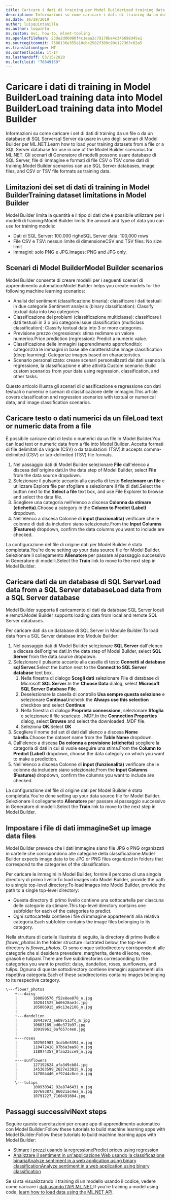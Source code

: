 ```yaml
---
title: Caricare i dati di training per Model BuilderLoad training data for Model Builder
description: Informazioni su come caricare i dati di training da un database di SQL ServerSQL Server o un file da usare in uno degli scenari di Model Builder per ML.NET.
ms.date: 10/29/2019
author: luisquintanilla
ms.author: luquinta
ms.custom: mvc, how-to, mlnet-tooling
ms.openlocfilehash: 23de2d06090f4c1eaa2c79178ba4c346698d45e1
ms.sourcegitcommit: 7588136e355e10cbc2582f389c90c127363c02a5
ms.translationtype: MT
ms.contentlocale: it-IT
ms.lasthandoff: 03/15/2020
ms.locfileid: "78849159"
---
```

# <a name="load-training-data-into-model-builder"></a><span data-ttu-id="87dbe-103">Caricare i dati di training in Model BuilderLoad training data into Model Builder</span><span class="sxs-lookup"><span data-stu-id="87dbe-103">Load training data into Model Builder</span></span>

<span data-ttu-id="87dbe-104">Informazioni su come caricare i set di dati di training da un file o da un database di SQL Serversql Server da usare in uno degli scenari di Model Builder per ML.NET.</span><span class="sxs-lookup"><span data-stu-id="87dbe-104">Learn how to load your training datasets from a file or a SQL Server database for use in one of the Model Builder scenarios for ML.NET.</span></span> <span data-ttu-id="87dbe-105">Gli scenari di Generatore di modelli possono usare database di SQL Server, file di immagine e formati di file CSV o TSV come dati di training.</span><span class="sxs-lookup"><span data-stu-id="87dbe-105">Model Builder scenarios can use SQL Server databases, image files, and CSV or TSV file formats as training data.</span></span>

## <a name="training-dataset-limitations-in-model-builder"></a><span data-ttu-id="87dbe-106">Limitazioni dei set di dati di training in Model Builder</span><span class="sxs-lookup"><span data-stu-id="87dbe-106">Training dataset limitations in Model Builder</span></span>

<span data-ttu-id="87dbe-107">Model Builder limita la quantità e il tipo di dati che è possibile utilizzare per i modelli di training:</span><span class="sxs-lookup"><span data-stu-id="87dbe-107">Model Builder limits the amount and type of data you can use for training models:</span></span>

- <span data-ttu-id="87dbe-108">Dati di SQL Server: 100.000 righe</span><span class="sxs-lookup"><span data-stu-id="87dbe-108">SQL Server data: 100,000 rows</span></span>
- <span data-ttu-id="87dbe-109">File CSV e TSV: nessun limite di dimensione</span><span class="sxs-lookup"><span data-stu-id="87dbe-109">CSV and TSV files: No size limit</span></span>
- <span data-ttu-id="87dbe-110">Immagini: solo PNG e JPG.</span><span class="sxs-lookup"><span data-stu-id="87dbe-110">Images: PNG and JPG only.</span></span>

## <a name="model-builder-scenarios"></a><span data-ttu-id="87dbe-111">Scenari di Model Builder</span><span class="sxs-lookup"><span data-stu-id="87dbe-111">Model Builder scenarios</span></span>

<span data-ttu-id="87dbe-112">Model Builder consente di creare modelli per i seguenti scenari di apprendimento automatico:</span><span class="sxs-lookup"><span data-stu-id="87dbe-112">Model Builder helps you create models for the following machine learning scenarios:</span></span>

- <span data-ttu-id="87dbe-113">Analisi del sentiment (classificazione binaria): classificare i dati testuali in due categorie.</span><span class="sxs-lookup"><span data-stu-id="87dbe-113">Sentiment analysis (binary classification): Classify textual data into two categories.</span></span>
- <span data-ttu-id="87dbe-114">Classificazione dei problemi (classificazione multiclasse): classificare i dati testuali in 3 o più categorie.</span><span class="sxs-lookup"><span data-stu-id="87dbe-114">Issue classification (multiclass classification): Classify textual data into 3 or more categories.</span></span>
- <span data-ttu-id="87dbe-115">Previsione prezzo (regressione): stima redimare un valore numerico.</span><span class="sxs-lookup"><span data-stu-id="87dbe-115">Price prediction (regression): Predict a numeric value.</span></span>
- <span data-ttu-id="87dbe-116">Classificazione delle immagini (apprendimento approfondito): categorizza le immagini in base alle caratteristiche.</span><span class="sxs-lookup"><span data-stu-id="87dbe-116">Image classification (deep learning): Categorize images based on characteristics.</span></span>
- <span data-ttu-id="87dbe-117">Scenario personalizzato: creare scenari personalizzati dai dati usando la regressione, la classificazione e altre attività.</span><span class="sxs-lookup"><span data-stu-id="87dbe-117">Custom scenario: Build custom scenarios from your data using regression, classification, and other tasks.</span></span>

<span data-ttu-id="87dbe-118">Questo articolo illustra gli scenari di classificazione e regressione con dati testuali o numerici e scenari di classificazione delle immagini.</span><span class="sxs-lookup"><span data-stu-id="87dbe-118">This article covers classification and regression scenarios with textual or numerical data, and image classification scenarios.</span></span>

## <a name="load-text-or-numeric-data-from-a-file"></a><span data-ttu-id="87dbe-119">Caricare testo o dati numerici da un file</span><span class="sxs-lookup"><span data-stu-id="87dbe-119">Load text or numeric data from a file</span></span>

<span data-ttu-id="87dbe-120">È possibile caricare dati di testo o numerici da un file in Model Builder.</span><span class="sxs-lookup"><span data-stu-id="87dbe-120">You can load text or numeric data from a file into Model Builder.</span></span> <span data-ttu-id="87dbe-121">Accetta formati di file delimitati da virgole (CSV) o da tabulazioni (TSV).</span><span class="sxs-lookup"><span data-stu-id="87dbe-121">It accepts comma-delimited (CSV) or tab-delimited (TSV) file formats.</span></span>

1. <span data-ttu-id="87dbe-122">Nel passaggio dati di Model Builder selezionare **File** dall'elenco a discesa dell'origine dati.</span><span class="sxs-lookup"><span data-stu-id="87dbe-122">In the data step of Model Builder, select **File** from the data source dropdown.</span></span>
2. <span data-ttu-id="87dbe-123">Selezionare il pulsante accanto alla casella di testo **Selezionare un file** e utilizzare Esplora file per sfogliare e selezionare il file di dati.</span><span class="sxs-lookup"><span data-stu-id="87dbe-123">Select the button next to the **Select a file** text box, and use File Explorer to browse and select the data file.</span></span>
3. <span data-ttu-id="87dbe-124">Scegliere una categoria nell'elenco a discesa **Colonna da stimare (etichetta).**</span><span class="sxs-lookup"><span data-stu-id="87dbe-124">Choose a category in the **Column to Predict (Label)** dropdown.</span></span>
4. <span data-ttu-id="87dbe-125">Nell'elenco a discesa Colonne di **input (funzionalità)** verificare che le colonne di dati da includere siano selezionate.</span><span class="sxs-lookup"><span data-stu-id="87dbe-125">From the **Input Columns (Features)** dropdown, confirm the data columns you want to include are checked.</span></span>

<span data-ttu-id="87dbe-126">La configurazione del file di origine dati per Model Builder è stata completata.</span><span class="sxs-lookup"><span data-stu-id="87dbe-126">You're done setting up your data source file for Model Builder.</span></span> <span data-ttu-id="87dbe-127">Selezionare il collegamento **Allenatore** per passare al passaggio successivo in Generatore di modelli.</span><span class="sxs-lookup"><span data-stu-id="87dbe-127">Select the **Train** link to move to the next step in Model Builder.</span></span>

## <a name="load-data-from-a-sql-server-database"></a><span data-ttu-id="87dbe-128">Caricare dati da un database di SQL ServerLoad data from a SQL Server database</span><span class="sxs-lookup"><span data-stu-id="87dbe-128">Load data from a SQL Server database</span></span>

<span data-ttu-id="87dbe-129">Model Builder supporta il caricamento di dati da database SQL Server locali e remoti.</span><span class="sxs-lookup"><span data-stu-id="87dbe-129">Model Builder supports loading data from local and remote SQL Server databases.</span></span>

<span data-ttu-id="87dbe-130">Per caricare dati da un database di SQL Server in Module Builder:</span><span class="sxs-lookup"><span data-stu-id="87dbe-130">To load data from a SQL Server database into Module Builder:</span></span>

1. <span data-ttu-id="87dbe-131">Nel passaggio dati di Model Builder selezionare **SQL Server** dall'elenco a discesa dell'origine dati.</span><span class="sxs-lookup"><span data-stu-id="87dbe-131">In the data step of Model Builder, select **SQL Server** from the data source dropdown.</span></span>
1. <span data-ttu-id="87dbe-132">Selezionare il pulsante accanto alla casella di testo **Connetti al database sql Server.**</span><span class="sxs-lookup"><span data-stu-id="87dbe-132">Select the button next to the **Connect to SQL Server database** text box.</span></span>
    1. <span data-ttu-id="87dbe-133">Nella finestra di dialogo **Scegli dati** selezionare File di database di Microsoft **SQL Server**.</span><span class="sxs-lookup"><span data-stu-id="87dbe-133">In the **Choose Data** dialog, select **Microsoft SQL Server Database File**.</span></span>
    1. <span data-ttu-id="87dbe-134">Deselezionare la casella di controllo **Usa sempre questa selezione** e selezionare **Continua**</span><span class="sxs-lookup"><span data-stu-id="87dbe-134">Uncheck the **Always use this selection** checkbox and select **Continue**</span></span>
    1. <span data-ttu-id="87dbe-135">Nella finestra di dialogo **Proprietà connessione,** selezionare **Sfoglia** e selezionare il file scaricato . MDF.</span><span class="sxs-lookup"><span data-stu-id="87dbe-135">In the **Connection Properties** dialog, select **Browse** and select the downloaded .MDF file.</span></span>
    1. <span data-ttu-id="87dbe-136">Seleziona **OK**.</span><span class="sxs-lookup"><span data-stu-id="87dbe-136">Select **OK**</span></span>
1. <span data-ttu-id="87dbe-137">Scegliere il nome del set di dati dall'elenco a discesa **Nome tabella.**</span><span class="sxs-lookup"><span data-stu-id="87dbe-137">Choose the dataset name from the **Table Name** dropdown.</span></span>
1. <span data-ttu-id="87dbe-138">Dall'elenco a discesa **Da colonna a previsione (etichetta)** scegliere la categoria di dati in cui si vuole eseguire una stima.</span><span class="sxs-lookup"><span data-stu-id="87dbe-138">From the **Column to Predict (Label)** dropdown, choose the data category on which you want to make a prediction.</span></span>
1. <span data-ttu-id="87dbe-139">Nell'elenco a discesa Colonne di **input (funzionalità)** verificare che le colonne da includere siano selezionate.</span><span class="sxs-lookup"><span data-stu-id="87dbe-139">From the **Input Columns (Features)** dropdown, confirm the columns you want to include are checked.</span></span>

<span data-ttu-id="87dbe-140">La configurazione del file di origine dati per Model Builder è stata completata.</span><span class="sxs-lookup"><span data-stu-id="87dbe-140">You're done setting up your data source file for Model Builder.</span></span> <span data-ttu-id="87dbe-141">Selezionare il collegamento **Allenatore** per passare al passaggio successivo in Generatore di modelli.</span><span class="sxs-lookup"><span data-stu-id="87dbe-141">Select the **Train** link to move to the next step in Model Builder.</span></span>

## <a name="set-up-image-data-files"></a><span data-ttu-id="87dbe-142">Impostare i file di dati immagine</span><span class="sxs-lookup"><span data-stu-id="87dbe-142">Set up image data files</span></span>

<span data-ttu-id="87dbe-143">Model Builder prevede che i dati immagine siano file JPG o PNG organizzati in cartelle che corrispondono alle categorie della classificazione.</span><span class="sxs-lookup"><span data-stu-id="87dbe-143">Model Builder expects image data to be JPG or PNG files organized in folders that correspond to the categories of the classification.</span></span>

<span data-ttu-id="87dbe-144">Per caricare le immagini in Model Builder, fornire il percorso di una singola directory di primo livello:To load images into Model Builder, provide the path to a single top-level directory:</span><span class="sxs-lookup"><span data-stu-id="87dbe-144">To load images into Model Builder, provide the path to a single top-level directory:</span></span>

- <span data-ttu-id="87dbe-145">Questa directory di primo livello contiene una sottocartella per ciascuna delle categorie da stimare.</span><span class="sxs-lookup"><span data-stu-id="87dbe-145">This top-level directory contains one subfolder for each of the categories to predict.</span></span>
- <span data-ttu-id="87dbe-146">Ogni sottocartella contiene i file di immagine appartenenti alla relativa categoria.</span><span class="sxs-lookup"><span data-stu-id="87dbe-146">Each subfolder contains the image files belonging to its category.</span></span>

<span data-ttu-id="87dbe-147">Nella struttura di cartelle illustrata di seguito, la directory di primo livello è *flower_photos*.</span><span class="sxs-lookup"><span data-stu-id="87dbe-147">In the folder structure illustrated below, the top-level directory is *flower_photos*.</span></span> <span data-ttu-id="87dbe-148">Ci sono cinque sottodirectory corrispondenti alle categorie che si desidera prevedere: margherita, dente di leone, rose, girasoli e tulipani.</span><span class="sxs-lookup"><span data-stu-id="87dbe-148">There are five subdirectories corresponding to the categories you want to predict: daisy, dandelion, roses, sunflowers, and tulips.</span></span> <span data-ttu-id="87dbe-149">Ognuna di queste sottodirectory contiene immagini appartenenti alla rispettiva categoria.</span><span class="sxs-lookup"><span data-stu-id="87dbe-149">Each of these subdirectories contains images belonging to its respective category.</span></span>

```text
\---flower_photos
    +---daisy
    |       100080576_f52e8ee070_n.jpg
    |       102841525_bd6628ae3c.jpg
    |       105806915_a9c13e2106_n.jpg
    |
    +---dandelion
    |       10443973_aeb97513fc_m.jpg
    |       10683189_bd6e371b97.jpg
    |       10919961_0af657c4e8.jpg
    |
    +---roses
    |       102501987_3cdb8e5394_n.jpg
    |       110472418_87b6a3aa98_m.jpg
    |       118974357_0faa23cce9_n.jpg
    |
    +---sunflowers
    |       127192624_afa3d9cb84.jpg
    |       145303599_2627e23815_n.jpg
    |       147804446_ef9244c8ce_m.jpg
    |
    \---tulips
            100930342_92e8746431_n.jpg
            107693873_86021ac4ea_n.jpg
            10791227_7168491604.jpg
```

## <a name="next-steps"></a><span data-ttu-id="87dbe-150">Passaggi successivi</span><span class="sxs-lookup"><span data-stu-id="87dbe-150">Next steps</span></span>

<span data-ttu-id="87dbe-151">Seguire queste esercitazioni per creare app di apprendimento automatico con Model Builder:Follow these tutorials to build machine learning apps with Model Builder:</span><span class="sxs-lookup"><span data-stu-id="87dbe-151">Follow these tutorials to build machine learning apps with Model Builder:</span></span>

- [<span data-ttu-id="87dbe-152">Stimare i prezzi usando la regressione</span><span class="sxs-lookup"><span data-stu-id="87dbe-152">Predict prices using regression</span></span>](../tutorials/predict-prices-with-model-builder.md)
- [<span data-ttu-id="87dbe-153">Analizzare il sentiment in un'applicazione Web usando la classificazione binariaAnalyze sentiment in a web application using binary classification</span><span class="sxs-lookup"><span data-stu-id="87dbe-153">Analyze sentiment in a web application using binary classification</span></span>](../tutorials/sentiment-analysis-model-builder.md )

<span data-ttu-id="87dbe-154">Se si sta visualizzando il training di un modello usando il codice, vedere come caricare i [dati usando l'API ML.NET.](load-data-ml-net.md)</span><span class="sxs-lookup"><span data-stu-id="87dbe-154">If you're training a model using code, [learn how to load data using the ML.NET API](load-data-ml-net.md).</span></span>
